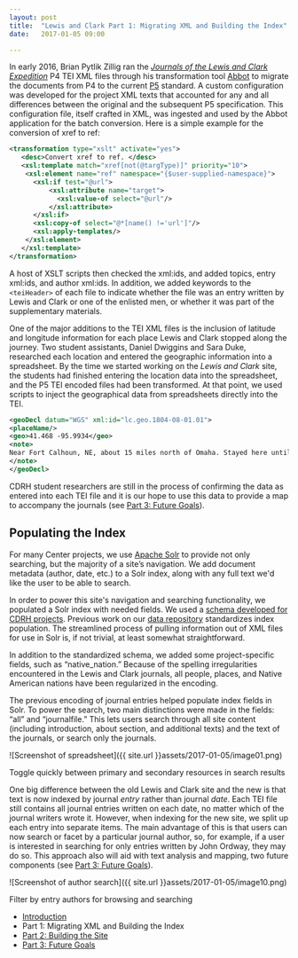 ```yaml
---
layout: post
title:  "Lewis and Clark Part 1: Migrating XML and Building the Index"
date:   2017-01-05 09:00

---
```


In early 2016, Brian Pytlik Zillig ran the *[Journals of the Lewis and Clark Expedition](https://lewisandclarkjournals.unl.edu)* P4 TEI XML files through his transformation tool [Abbot](http://abbot.unl.edu) to migrate the documents from P4 to the current [P5](http://www.tei-c.org/Guidelines/P5/) standard. A custom configuration was developed for the project XML texts that accounted for any and all differences between the original and the subsequent P5 specification. This configuration file, itself crafted in XML, was ingested and used by the Abbot application for the batch conversion. Here is a simple example for the conversion of xref to ref:

```xml
<transformation type="xslt" activate="yes">
   <desc>Convert xref to ref. </desc>
   <xsl:template match="xref[not(@targType)]" priority="10">
    <xsl:element name="ref" namespace="{$user-supplied-namespace}">
      <xsl:if test="@url">
          <xsl:attribute name="target">
            <xsl:value-of select="@url"/>
          </xsl:attribute>
      </xsl:if>
      <xsl:copy-of select="@*[name() !='url']"/>
      <xsl:apply-templates/>
    </xsl:element>
   </xsl:template>
</transformation>
```

A host of XSLT scripts then checked the xml:ids, and added topics, entry xml:ids, and author xml:ids. In addition, we added keywords to the `<teiHeader>` of each file to indicate whether the file was an entry written by Lewis and Clark or one of the enlisted men, or whether it was part of the supplementary materials.

One of the major additions to the TEI XML files is the inclusion of latitude and longitude information for each place Lewis and Clark stopped along the journey. Two student assistants, Daniel Dwiggins and Sara Duke, researched each location and entered the geographic information into a spreadsheet. By the time we started working on the *Lewis and Clark* site, the students had finished entering the location data into the spreadsheet, and the P5 TEI encoded files had been transformed. At that point, we used scripts to inject the geographical data from spreadsheets directly into the TEI.

```xml
<geoDecl datum="WGS" xml:id="lc.geo.1804-08-01.01">
<placeName/>
<geo>41.468 -95.9934</geo>
<note>
Near Fort Calhoun, NE, about 15 miles north of Omaha. Stayed here until 1804-08-03
</note>
</geoDecl>

```

CDRH student researchers are still in the process of confirming the data as entered into each TEI file and it is our hope to use this data to provide a map to accompany the journals (see [Part 3: Future Goals](lc03goals.html)).

## Populating the Index

For many Center projects, we use [Apache Solr](https://lucene.apache.org/solr/) to provide not only searching, but the majority of a site’s navigation. We add document metadata (author, date, etc.) to a Solr index, along with any full text we'd like the user to be able to search.

In order to power this site's navigation and searching functionality, we populated a Solr index with needed fields. We used a [schema developed for CDRH projects](https://github.com/CDRH/data/blob/master/schema.md).  Previous work on our [data repository](https://github.com/CDRH/data) standardizes index population. The streamlined process of pulling information out of XML files for use in Solr is, if not trivial, at least somewhat straightforward.

In addition to the standardized schema, we added some project-specific fields, such as  “native_nation.” Because of the spelling irregularities encountered in the Lewis and Clark journals, all people, places, and Native American nations have been regularized in the encoding.

The previous encoding of journal entries helped populate index fields in Solr. To power the search, two main distinctions were made in the fields: “all” and “journalfile.” This lets users search through all site content (including introduction, about section, and additional texts) and the text of the journals, or search only the journals.

![Screenshot of spreadsheet]({{ site.url }}assets/2017-01-05/image01.png)

<div class="img_caption">Toggle quickly between primary and secondary resources in search results</div>

One big difference between the old Lewis and Clark site and the new is that text is now indexed by journal *entry* rather than journal *date*. Each TEI file still contains all journal entries written on each date, no matter which of the journal writers wrote it. However, when indexing for the new site, we split up each entry into separate items. The main advantage of this is that users can now search or facet by a particular journal author, so, for example, if a user is interested in searching for only entries written by John Ordway, they may do so. This approach also will aid with text analysis and mapping, two future components (see [Part 3: Future Goals](lc03goals.html)).

![Screenshot of author search]({{ site.url }}assets/2017-01-05/image10.png)

<div class="img_caption">Filter by entry authors for browsing and searching</div>

* [Introduction](lc00intro.html)
* Part 1: Migrating XML and Building the Index
* [Part 2: Building the Site](lc02building.html)
* [Part 3: Future Goals](lc03goals.html)

